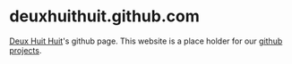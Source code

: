 # deuxhuithuit.github.com

[Deux Huit Huit](http://www.deuxhuithuit.com)'s github page. This website is a place holder for our [github projects](https://github.com/DeuxHuitHuit).
